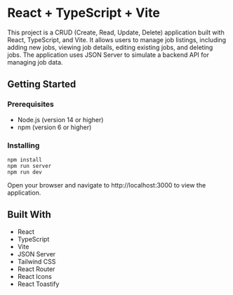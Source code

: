 # React + TypeScript + Vite

This project is a CRUD (Create, Read, Update, Delete) application built with React, TypeScript, and Vite. It allows users to manage job listings, including adding new jobs, viewing job details, editing existing jobs, and deleting jobs. The application uses JSON Server to simulate a backend API for managing job data.

## Getting Started

### Prerequisites

- Node.js (version 14 or higher)
- npm (version 6 or higher)

### Installing

```
npm install
npm run server
npm run dev
```

Open your browser and navigate to http://localhost:3000 to view the application.

## Built With

- React
- TypeScript
- Vite
- JSON Server
- Tailwind CSS
- React Router
- React Icons
- React Toastify
